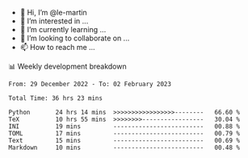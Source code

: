 - 👋 Hi, I’m @le-martin
- 👀 I’m interested in ...
- 🌱 I’m currently learning ...
- 💞️ I’m looking to collaborate on ...
- 📫 How to reach me ...

<!---
Tutorial for using WakaTime stats in GitHub profile: https://github.com/athul/waka-readme
-->

📊 Weekly development breakdown
<!--START_SECTION:waka-->

```text
From: 29 December 2022 - To: 02 February 2023

Total Time: 36 hrs 23 mins

Python       24 hrs 14 mins  >>>>>>>>>>>>>>>>>--------   66.60 %
TeX          10 hrs 55 mins  >>>>>>>>-----------------   30.04 %
INI          19 mins         -------------------------   00.88 %
TOML         17 mins         -------------------------   00.79 %
Text         15 mins         -------------------------   00.69 %
Markdown     10 mins         -------------------------   00.48 %
```

<!--END_SECTION:waka-->

<!---
le-martin/le-martin is a ✨ special ✨ repository because its `README.md` (this file) appears on your GitHub profile.
You can click the Preview link to take a look at your changes.
--->
